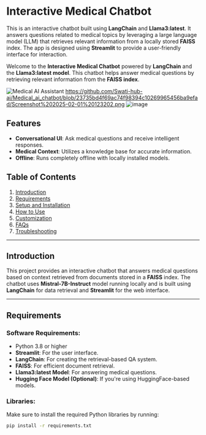 # **Interactive Medical Chatbot**

This is an interactive chatbot built using **LangChain** and **Llama3:latest**. It answers questions related to medical topics by leveraging a large language model (LLM) that retrieves relevant information from a locally stored **FAISS** index. The app is designed using **Streamlit** to provide a user-friendly interface for interaction.

Welcome to the **Interactive Medical Chatbot** powered by **LangChain** and the **Llama3:latest model**. This chatbot helps answer medical questions by retrieving relevant information from the **FAISS index**.

![Medical AI Assistant](C:/Users/swati/Pictures/Screenshots/Screenshot%202025-02-01%20123202.png)
https://github.com/Swati-hub-ai/Medical_ai_chatbot/blob/23735bd4f69ac74f98394c10269965456ba9efad/Screenshot%202025-02-01%20123202.png
![image](https://github.com/user-attachments/assets/4002df95-881e-4322-bfd6-57833e864858)


## Features
- **Conversational UI**: Ask medical questions and receive intelligent responses.
- **Medical Context**: Utilizes a knowledge base for accurate information.
- **Offline**: Runs completely offline with locally installed models.

## **Table of Contents**
1. [Introduction](#introduction)
2. [Requirements](#requirements)
3. [Setup and Installation](#setup-and-installation)
4. [How to Use](#how-to-use)
5. [Customization](#customization)
6. [FAQs](#faqs)
7. [Troubleshooting](#troubleshooting)

---

## **Introduction**
This project provides an interactive chatbot that answers medical questions based on context retrieved from documents stored in a **FAISS** index. The chatbot uses **Mistral-7B-Instruct** model running locally and is built using **LangChain** for data retrieval and **Streamlit** for the web interface.

---

## **Requirements**

### **Software Requirements:**
- Python 3.8 or higher
- **Streamlit**: For the user interface.
- **LangChain**: For creating the retrieval-based QA system.
- **FAISS**: For efficient document retrieval.
- **Llama3:latest Model**: For answering medical questions.
- **Hugging Face Model (Optional)**: If you're using HuggingFace-based models.

### **Libraries:**
Make sure to install the required Python libraries by running:
```bash
pip install -r requirements.txt

